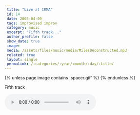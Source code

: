 ```yaml
---
 title: "Live at CRMA"
 id: 14
 date: 2005-04-09
 tags: improvised improv
 category: music
 excerpt: "Fifth track..."
 author_profile: false
 show_date: true
 image: 
 media: /assets/files/music/media/MilesDeconstructed.mp3
 related: true
 layout: single
 permalink: /:categories/:year/:month/:day/:title/
---
```

{% unless page.image contains 'spacer.gif' %}
{% endunless %}

Fifth track

![](/assets/files/music/media/MilesDeconstructed.mp3)
